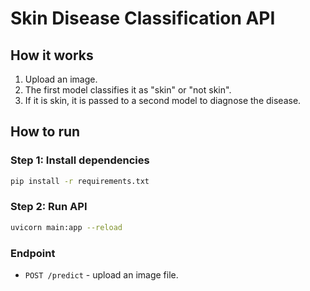 # Skin Disease Classification API

## How it works
1. Upload an image.
2. The first model classifies it as "skin" or "not skin".
3. If it is skin, it is passed to a second model to diagnose the disease.

## How to run

### Step 1: Install dependencies
```bash
pip install -r requirements.txt
```

### Step 2: Run API
```bash
uvicorn main:app --reload
```

### Endpoint
- `POST /predict` - upload an image file.